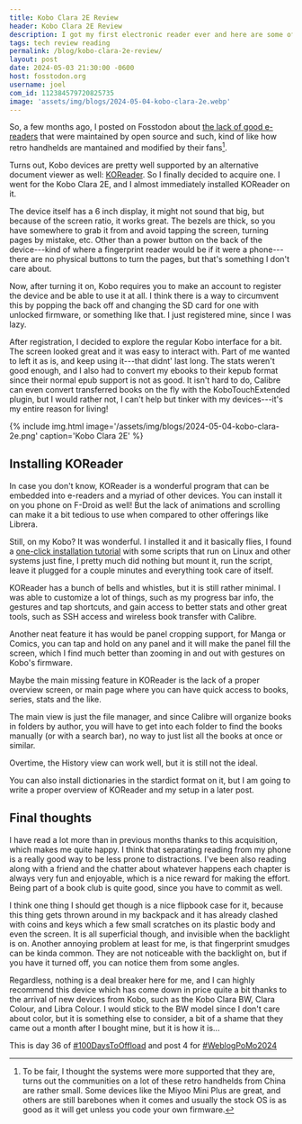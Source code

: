 ```yaml
---
title: Kobo Clara 2E Review
header: Kobo Clara 2E Review
description: I got my first electronic reader ever and here are some of my thoughts on it with KOReader installed on it.
tags: tech review reading
permalink: /blog/kobo-clara-2e-review/
layout: post
date: 2024-05-03 21:30:00 -0600
host: fosstodon.org
username: joel
com_id: 112384579720825735
image: 'assets/img/blogs/2024-05-04-kobo-clara-2e.webp'
---
```


So, a few months ago, I posted on Fosstodon about [the lack of good e-readers](https://fosstodon.org/@joel/112061436720723421) that were maintained by open source and such, kind of like how retro handhelds are mantained and modified by their fans[^1].

Turns out, Kobo devices are pretty well supported by an alternative document viewer as well: [KOReader](http://koreader.rocks/). So I finally decided to acquire one. I went for the Kobo Clara 2E, and I almost immediately installed KOReader on it.

The device itself has a 6 inch display, it might not sound that big, but because of the screen ratio, it works great. The bezels are thick, so you have somewhere to grab it from and avoid tapping the screen, turning pages by mistake, etc. Other than a power button on the back of the device---kind of where a fingerprint reader would be if it were a phone---there are no physical buttons to turn the pages, but that's something I don't care about.

Now, after turning it on, Kobo requires you to make an account to register the device and be able to use it at all. I think there is a way to circumvent this by popping the back off and changing the SD card for one with unlocked firmware, or something like that. I just registered mine, since I was lazy.

After registration, I decided to explore the regular Kobo interface for a bit. The screen looked great and it was easy to interact with. Part of me wanted to left it as is, and keep using it---that didnt' last long. The stats weren't good enough, and I also had to convert my ebooks to their kepub format since their normal epub support is not as good. It isn't hard to do, Calibre can even convert transferred books on the fly with the KoboTouchExtended plugin, but I would rather not, I can't help but tinker with my devices---it's my entire reason for living!

{% include img.html image='/assets/img/blogs/2024-05-04-kobo-clara-2e.png' caption='Kobo Clara 2E' %}

## Installing KOReader

In case you don't know, KOReader is a wonderful program that can be embedded into e-readers and a myriad of other devices. You can install it on you phone on F-Droid as well! But the lack of animations and scrolling can make it a bit tedious to use when compared to other offerings like Librera.

Still, on my Kobo? It was wonderful. I installed it and it basically flies, I found a [one-click installation tutorial](https://www.mobileread.com/forums/showthread.php?t=314220) with some scripts that run on Linux and other systems just fine, I pretty much did nothing but mount it, run the script, leave it plugged for a couple minutes and everything took care of itself.

KOReader has a bunch of bells and whistles, but it is still rather minimal. I was able to customize a lot of things, such as my progress bar info, the gestures and tap shortcuts, and gain access to better stats and other great tools, such as SSH access and wireless book transfer with Calibre.

Another neat feature it has would be panel cropping support, for Manga or Comics, you can tap and hold on any panel and it will make the panel fill the screen, which I find much better than zooming in and out with gestures on Kobo's firmware.

Maybe the main missing feature in KOReader is the lack of a proper overview screen, or main page where you can have quick access to books, series, stats and the like.

The main view is just the file manager, and since Calibre will organize books in folders by author, you will have to get into each folder to find the books manually (or with a search bar), no way to just list all the books at once or similar.

Overtime, the History view can work well, but it is still not the ideal.

You can also install dictionaries in the stardict format on it, but I am going to write a proper overview of KOReader and my setup in a later post.

## Final thoughts

I have read a lot more than in previous months thanks to this acquisition, which makes me quite happy. I think that separating reading from my phone is a really good way to be less prone to distractions. I've been also reading along with a friend and the chatter about whatever happens each chapter is always very fun and enjoyable, which is a nice reward for making the effort. Being part of a book club is quite good, since you have to commit as well.

I think one thing I should get though is a nice flipbook case for it, because this thing gets thrown around in my backpack and it has already clashed with coins and keys which a few small scratches on its plastic body and even the screen. It is all superficial though, and invisible when the backlight is on. Another annoying problem at least for me, is that fingerprint smudges can be kinda common. They are not noticeable with the backlight on, but if you have it turned off, you can notice them from some angles.

Regardless, nothing is a deal breaker here for me, and I can highly recommend this device which has come down in price quite a bit thanks to the arrival of new devices from Kobo, such as the Kobo Clara BW, Clara Colour, and Libra Colour. I would stick to the BW model since I don't care about color, but it is something else to consider, a bit of a shame that they came out a month after I bought mine, but it is how it is...

This is day 36 of [#100DaysToOffload](https://100daystooffload.com) and post 4 for [#WeblogPoMo2024](https://weblog.anniegreens.lol/weblog-posting-month-2024)

[^1]: To be fair, I thought the  systems were more supported that they are, turns out the communities on a lot of these retro handhelds from China are rather small. Some devices like the Miyoo Mini Plus are great, and others are still barebones when it comes and usually the stock OS is as good as it will get unless you code your own firmware.
